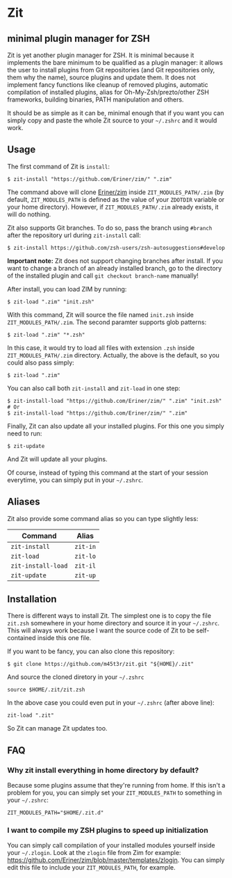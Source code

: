 # Zit

## minimal plugin manager for ZSH

Zit is yet another plugin manager for ZSH. It is minimal because it implements
the bare minimum to be qualified as a plugin manager: it allows the user to
install plugins from Git repositories (and Git repositories only, them why
the name), source plugins and update them. It does not implement fancy
functions like cleanup of removed plugins, automatic compilation of installed
plugins, alias for Oh-My-Zsh/prezto/other ZSH frameworks, building binaries,
PATH manipulation and others.

It should be as simple as it can be, minimal enough that if you want you can
simply copy and paste the whole Zit source to your `~/.zshrc` and it would
work.

## Usage

The first command of Zit is `install`:

    $ zit-install "https://github.com/Eriner/zim/" ".zim"

The command above will clone [Eriner/zim](https://github.com/Eriner/zim) inside
`ZIT_MODULES_PATH/.zim` (by default, `ZIT_MODULES_PATH` is defined as the value
of your `ZDOTDIR` variable or your home directory). However, if
`ZIT_MODULES_PATH/.zim` already exists, it will do nothing.

Zit also supports Git branches. To do so, pass the branch using `#branch` after
the repository url during `zit-install` call:

    $ zit-install https://github.com/zsh-users/zsh-autosuggestions#develop

**Important note:** Zit does not support changing branches after install. If
you want to change a branch of an already installed branch, go to the directory
of the installed plugin and call `git checkout branch-name` manually!

After install, you can load ZIM by running:

    $ zit-load ".zim" "init.zsh"

With this command, Zit will source the file named `init.zsh` inside
`ZIT_MODULES_PATH/.zim`. The second paramter supports glob patterns:

    $ zit-load ".zim" "*.zsh"

In this case, it would try to load all files with extension `.zsh` inside
`ZIT_MODULES_PATH/.zim` directory. Actually, the above is the default, so you
could also pass simply:

    $ zit-load ".zim"

You can also call both `zit-install` and `zit-load` in one step:

    $ zit-install-load "https://github.com/Eriner/zim/" ".zim" "init.zsh"
    # Or
    $ zit-install-load "https://github.com/Eriner/zim/" ".zim"

Finally, Zit can also update all your installed plugins. For this one you
simply need to run:

    $ zit-update

And Zit will update all your plugins.

Of course, instead of typing this command at the start of your session
everytime, you can simply put in your `~/.zshrc`.

## Aliases

Zit also provide some command alias so you can type slightly less:

| Command            | Alias    |
| ------------------ | -------- |
| `zit-install`      | `zit-in` |
| `zit-load`         | `zit-lo` |
| `zit-install-load` | `zit-il` |
| `zit-update`       | `zit-up` |

## Installation

There is different ways to install Zit. The simplest one is to copy the file
`zit.zsh` somewhere in your home directory and source it in your `~/.zshrc`.
This will always work because I want the source code of Zit to be
self-contained inside this one file.

If you want to be fancy, you can also clone this repository:

    $ git clone https://github.com/m45t3r/zit.git "${HOME}/.zit"

And source the cloned diretory in your `~/.zshrc`

    source $HOME/.zit/zit.zsh

In the above case you could even put in your `~/.zshrc` (after above line):

    zit-load ".zit"

So Zit can manage Zit updates too.

## FAQ

### Why zit install everything in home directory by default?

Because some plugins assume that they're running from home. If this isn't a
problem for you, you can simply set your `ZIT_MODULES_PATH` to something in
your `~/.zshrc`:

    ZIT_MODULES_PATH="$HOME/.zit.d"

### I want to compile my ZSH plugins to speed up initialization

You can simply call compilation of your installed modules yourself inside your
`~/.zlogin`. Look at the `zlogin` file from Zim for example:
<https://github.com/Eriner/zim/blob/master/templates/zlogin>. You can simply
edit this file to include your `ZIT_MODULES_PATH`, for example.
